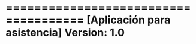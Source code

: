 ===================================== 
[Aplicación para asistencia] 
Version: 1.0
=====================================